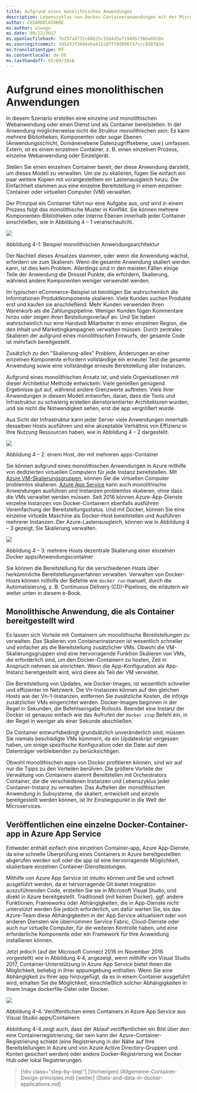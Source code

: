 ```yaml
---
title: Aufgrund eines monolithischen Anwendungen
description: Lebenszyklus von Docker-Containeranwendungen mit der Microsoft-Plattform und Tools
author: CESARDELATORRE
ms.author: wiwagn
ms.date: 09/22/2017
ms.openlocfilehash: fe25fa8772c60625c5564d5e7194957366a6010a
ms.sourcegitcommit: 3d5d33f384eeba41b2dff79d096f47ccc8d8f03d
ms.translationtype: MT
ms.contentlocale: de-DE
ms.lasthandoff: 05/04/2018
---
```

# <a name="monolithic-applications"></a>Aufgrund eines monolithischen Anwendungen

In diesem Szenario erstellen eine einzelne und monolithischen Webanwendung oder einen Dienst und als Container bereitstellen. In der Anwendung möglicherweise nicht die Struktur monolithischen sein; Es kann mehrere Bibliotheken, Komponenten oder sogar Ebenen (Anwendungsschicht, Domänenebene Datenzugriffsebene, usw.) umfassen. Extern, ist es einem einzelnen Container, z. B. einen einzelnen Prozess, einzelne Webanwendung oder Einzelgerät.

Stellen Sie einen einzelnen Container bereit, der diese Anwendung darstellt, um dieses Modell zu verwalten. Um sie zu skalieren, fügen Sie einfach ein paar weitere Kopien mit vorangestelltem ein Lastenausgleich hinzu. Die Einfachheit stammen aus eine einzelne Bereitstellung in einem einzelnen Container oder virtuellen Computer (VM) verwalten.

Der Prinzipal ein Container führt nur eine Aufgabe aus, und wird in einem Prozess folgt das monolithische Muster in Konflikt. Sie können mehrere Komponenten-Bibliotheken oder interne Ebenen innerhalb jeder Container einschließen, wie in Abbildung 4 – 1 veranschaulicht.

![](./media/image1.png)

Abbildung 4-1: Beispiel monolithischen Anwendungsarchitektur

Der Nachteil dieses Ansatzes stammen, oder wenn die Anwendung wächst, erfordern sie zum Skalieren. Wenn die gesamte Anwendung skaliert werden kann, ist dies kein Problem. Allerdings sind in den meisten Fällen einige Teile der Anwendung die Drossel Punkte, die erfordern, Skalierung, während andere Komponenten weniger verwendet werden.

Im typischen eCommerce-Beispiel ist benötigen Sie wahrscheinlich die Informationen Produktkomponente skalieren. Viele Kunden suchen Produkte erst und kaufen sie anschließend. Mehr Kunden verwenden Ihren Warenkorb als die Zahlungspipeline. Weniger Kunden fügen Kommentare hinzu oder zeigen ihren Bestellungsverlauf an. Und Sie haben wahrscheinlich nur eine Handvoll Mitarbeiter in einer einzelnen Region, die den Inhalt und Marketingkampagnen verwalten müssen. Durch zentrales Skalieren der aufgrund eines monolithischen Entwurfs, der gesamte Code ist mehrfach bereitgestellt.

Zusätzlich zu den "Skalierung-alles" Problem, Änderungen an einer einzelnen Komponente erfordern vollständige ein erneuter Test die gesamte Anwendung sowie eine vollständige erneute Bereitstellung aller Instanzen.

Aufgrund eines monolithischen Ansatz ist, und viele Organisationen mit dieser Architektur Methode entwickeln. Viele genießen genügend Ergebnisse gut auf, während andere Grenzwerte auftreten. Viele ihrer Anwendungen in diesem Modell entworfen, daran, dass die Tools und Infrastruktur zu schwierig erstellen dienstorientierter Architekturen wurden, und sie nicht die Notwendigkeit sehen, erst die app vergrößert wurde.

Aus Sicht der Infrastruktur kann jeder Server viele Anwendungen innerhalb desselben Hosts ausführen und eine akzeptable Verhältnis von Effizienz in Ihre Nutzung Ressourcen haben, wie in Abbildung 4 – 2 dargestellt.

![](./media/image2.png)

Abbildung 4 – 2: einem Host, der mit mehreren apps-Container

Sie können aufgrund eines monolithischen Anwendungen in Azure mithilfe von dedizierten virtuellen Computern für jede Instanz bereitstellen. Mit [Azure VM-Skalierungsgruppen](https://docs.microsoft.com/azure/virtual-machine-scale-sets/), können Sie die virtuellen Computer problemlos skalieren. [Azure App Service](https://azure.microsoft.com/en-us/services/app-service/) kann auch monolithische Anwendungen ausführen und Instanzen problemlos skalieren, ohne dass die VMs verwaltet werden müssen. Seit 2016 können Azure-App-Dienste einzelne Instanzen von Docker-Containern ebenfalls ausführen Vereinfachung der Bereitstellungsstatus. Und mit Docker, können Sie eine einzelne virtuelle Maschine als Docker-Host bereitstellen und Ausführen mehrerer Instanzen. Der Azure-Lastenausgleich, können wie in Abbildung 4 – 3 gezeigt, Sie Skalierung verwalten.

![](./media/image3.png)

Abbildung 4 – 3: mehrere Hosts dezentrale Skalierung einer einzelnen Docker apps/Anwendungscontainer

Sie können die Bereitstellung für die verschiedenen Hosts über herkömmliche Bereitstellungsverfahren verwalten. Verwalten von Docker-Hosts können mithilfe der Befehle wie `docker run` manuell, durch die Automatisierung, z. B. Continuous Delivery (CD)-Pipelines, die erläutern wir weiter unten in diesem e-Book.

## <a name="monolithic-application-deployed-as-a-container"></a>Monolithische Anwendung, die als Container bereitgestellt wird

Es lassen sich Vorteile mit Containern um monolithische Bereitstellungen zu verwalten. Das Skalieren von Containerinstanzen ist wesentlich schneller und einfacher als die Bereitstellung zusätzlicher VMs. Obwohl die VM-Skalierungsgruppen sind eine hervorragende Funktion Skalieren von VMs, die erforderlich sind, um den Docker-Containern zu hosten, Zeit in Anspruch nehmen sie einrichten. Wenn die App-Konfiguration als App-Instanz bereitgestellt wird, wird diese als Teil der VM verwaltet.

Die Bereitstellung von Updates, wie Docker-Images, ist wesentlich schneller und effizienter im Netzwerk. Die Vn-Instanzen können auf den gleichen Hosts wie der Vn-1-Instanzen, entfernen Sie zusätzliche Kosten, die infolge zusätzlicher VMs eingerichtet werden. Docker-Images beginnen in der Regel in Sekunden, die Befehlseingabe Rollouts. Beendet eine Instanz der Docker ist genauso einfach wie das Aufrufen der `docker stop` Befehl ein, in der Regel in weniger als einer Sekunde abschließen.

Da Container entwurfsbedingt grundsätzlich unveränderlich sind, müssen Sie niemals beschädigte VMs kümmern, da ein Updateskript vergessen haben, um einige spezifische Konfiguration oder die Datei auf dem Datenträger verbleibenden zu berücksichtigen.

Obwohl monolithischen apps von Docker profitieren können, sind wir auf nur die Tipps zu den Vorteilen berühren. Die größere Vorteile der Verwaltung von Containern stammt Bereitstellen mit Orchestrators Container, die die verschiedenen Instanzen und Lebenszyklus jeder Container-Instanz zu verwalten. Das Aufteilen der monolithischen Anwendung in Subsysteme, die skaliert, entwickelt und einzeln bereitgestellt werden können, ist Ihr Einstiegspunkt in die Welt der Microservices.

## <a name="publishing-a-single-docker-container-app-to-azure-app-service"></a>Veröffentlichen eine einzelne Docker-Container-app in Azure App Service

Entweder enthält einfach eine einzelnen Container-app, Azure App-Dienste, da eine schnelle Überprüfung eines Containers in Azure bereitgestellten abgerufen werden soll oder die app ist eine hervorragende Möglichkeit, skalierbare einzelnen Container-Dienstleistungen.

Mithilfe von Azure App Service ist intuitiv können und Sie und schnell ausgeführt werden, da er hervorragende Git bietet Integration auszuführenden Code, erstellen Sie sie in Microsoft Visual Studio, und direkt in Azure bereitgestellt. Traditionell (mit keinen Docker), ggf. andere Funktionen, Frameworks oder Abhängigkeiten, die in App-Dienste nicht unterstützt werden Sie jedoch erforderlich, um dafür warten Sie, bis das Azure-Team diese Abhängigkeiten in der App Service aktualisiert oder von anderen Diensten wie übernommen Service Fabric, Cloud-Dienste oder auch nur virtuelle Computer, für die weiteren Kontrolle haben, und eine erforderliche Komponente oder ein Framework für Ihre Anwendung installieren können.

Jetzt jedoch (auf der Microsoft Connect 2016 im November 2016 vorgestellt) wie in Abbildung 4‑4, angezeigt, wenn mithilfe von Visual Studio 2017, Container-Unterstützung in Azure App Service bietet Ihnen die Möglichkeit, beliebig in Ihrer appumgebung enthalten. Wenn Sie eine Abhängigkeit zu Ihrer app hinzugefügt, da es in einem Container ausgeführt wird, erhalten Sie die Möglichkeit, einschließlich solcher Abhängigkeiten in Ihrem Image dockerfile-Datei oder Docker.

![](./media/image4.png)

Abbildung 4-4: Veröffentlichen eines Containers in Azure App Service aus Visual Studio apps/Containern

Abbildung 4-4 zeigt auch, dass der Ablauf veröffentlichen ein Bild über den eine Containerregistrierung, der sein kann der Azure-Container-Registrierung schiebt (eine Registrierung in der Nähe auf Ihre Bereitstellungen in Azure und von Azure Active Directory-Gruppen und Konten gesichert werden) oder andere Docker-Registrierung wie Docker Hub oder lokal Registrierungen.


>[!div class="step-by-step"]
[Vorherigen] (Allgemeine-Container-Design-principles.md) [weiter] (State-and-data-in-docker-applications.md)
